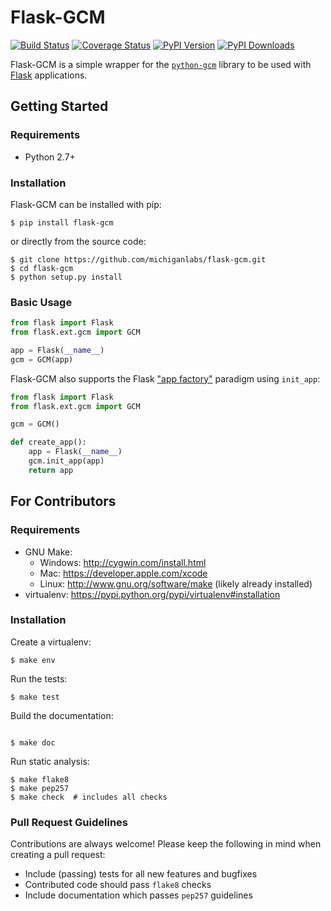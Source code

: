 # Flask-GCM

[![Build Status][travis-badge]][travis-status]
[![Coverage Status][coveralls-badge]][coverage-status]
[![PyPI Version][pypi-version-badge]][pypi-page]
[![PyPI Downloads][pypi-downloads-badge]][pypi-page]

Flask-GCM is a simple wrapper for the [`python-gcm`][python-gcm] library to be used with [Flask][flask] applications.

## Getting Started

### Requirements

* Python 2.7+

### Installation

Flask-GCM can be installed with pip:

```shell
$ pip install flask-gcm
```

or directly from the source code:

```shell
$ git clone https://github.com/michiganlabs/flask-gcm.git
$ cd flask-gcm
$ python setup.py install
```

### Basic Usage

```python
from flask import Flask
from flask.ext.gcm import GCM

app = Flask(__name__)
gcm = GCM(app)
```

Flask-GCM also supports the Flask ["app factory"][app-factories] paradigm using `init_app`:

```python
from flask import Flask
from flask.ext.gcm import GCM

gcm = GCM()

def create_app():
    app = Flask(__name__)
    gcm.init_app(app)
    return app
```

## For Contributors

### Requirements

* GNU Make:
    * Windows: http://cygwin.com/install.html
    * Mac: https://developer.apple.com/xcode
    * Linux: http://www.gnu.org/software/make (likely already installed)
* virtualenv: https://pypi.python.org/pypi/virtualenv#installation

### Installation

Create a virtualenv:

```shell
$ make env
```

Run the tests:

```shell
$ make test
```

Build the documentation:

```shell

$ make doc
```

Run static analysis:

```shell
$ make flake8
$ make pep257
$ make check  # includes all checks
```

### Pull Request Guidelines

Contributions are always welcome! Please keep the following in mind when creating a pull request:

* Include (passing) tests for all new features and bugfixes
* Contributed code should pass `flake8` checks
* Include documentation which passes `pep257` guidelines

[travis-badge]: http://img.shields.io/travis/michiganlabs/flask-gcm/master.svg
[travis-status]: https://travis-ci.org/michiganlabs/flask-gcm
[coveralls-badge]: http://img.shields.io/coveralls/michiganlabs/flask-gcm/master.svg
[coverage-status]: https://coveralls.io/r/michiganlabs/flask-gcm
[pypi-version-badge]: http://img.shields.io/pypi/v/flask-gcm.svg
[pypi-downloads-badge]: http://img.shields.io/pypi/dm/flask-gcm.svg
[pypi-page]: https://pypi.python.org/pypi/flask-gcm
[app-factories]: http://flask.pocoo.org/docs/0.10/patterns/appfactories/
[python-gcm]: https://pypi.python.org/pypi/python-gcm
[flask]: http://flask.pocoo.org/
